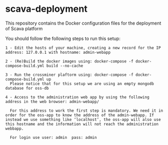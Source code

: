 # scava-deployment
This repository contains the Docker configuration files for the deployment of Scava platform

You should follow the following steps to run this setup:

	1 - Edit the hosts of your machine, creating a new record for the IP address: 127.0.0.1 with hostname: admin-webapp

	2 - (Re)Build the docker images using: docker-compose -f docker-compose-build.yml build --no-cache

	3 - Run the crossminer plaftorm using: docker-compose -f docker-compose-build.yml up 
	  Please notice that for this setup we are using an empty mongodb database for oss-db

	4 - Access to the administration web app by using the following address in the web browser: admin-webapp/
  
	  For this address to work the first step is mandatory. We need it in order for the oss-app to know the address of the admin-webapp. If instead we use something like ‘localhost’, the oss-app will also use this hostname and the information will not reach the administration webbapp.
    
	  For login use user: admin  pass: admin

